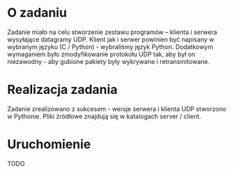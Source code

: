 # O zadaniu
Zadanie miało na celu stworzenie zestawu programów – klienta i serwera wysyłające datagramy UDP. Klient jak i serwer powinien być napisany w wybranym języku (C / Python) - wybraliśmy język Python. 
Dodatkowym wymaganiem było zmodyfikowanie protokołu UDP tak, aby był on niezawodny - aby gubione pakiety były wykrywane i retransmitowane.

# Realizacja zadania
Zadanie zrealizowano z sukcesem - wersje serwera i klienta UDP stworzono w Pythonie. Pliki źródłowe znajdują się w katalogach server / client. 

# Uruchomienie
TODO

